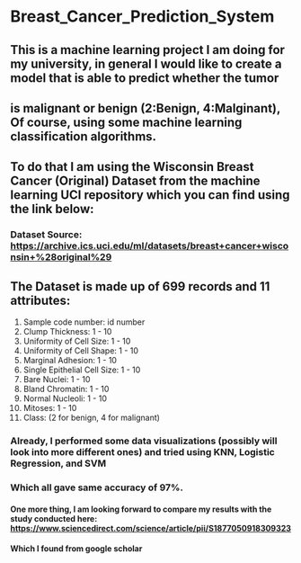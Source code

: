 # Breast_Cancer_Prediction_System
## This is a machine learning project I am doing for my university, in general I would like to create a model that is able to predict whether the tumor
## is malignant or benign (2:Benign, 4:Malginant), Of course, using some machine learning classification algorithms.

## To do that I am using the Wisconsin Breast Cancer (Original) Dataset from the machine learning UCI repository which you can find using the link below:
### Dataset Source:  https://archive.ics.uci.edu/ml/datasets/breast+cancer+wisconsin+%28original%29

## The Dataset is made up of 699 records and 11 attributes:
1. Sample code number: id number
2. Clump Thickness: 1 - 10
3. Uniformity of Cell Size: 1 - 10
4. Uniformity of Cell Shape: 1 - 10
5. Marginal Adhesion: 1 - 10
6. Single Epithelial Cell Size: 1 - 10
7. Bare Nuclei: 1 - 10
8. Bland Chromatin: 1 - 10
9. Normal Nucleoli: 1 - 10
10. Mitoses: 1 - 10
11. Class: (2 for benign, 4 for malignant)

### Already, I performed some data visualizations (possibly will look into more different ones) and tried using KNN, Logistic Regression, and SVM 
### Which all gave same accuracy of 97%.

#### One more thing, I am looking forward to compare my results with the study conducted here: https://www.sciencedirect.com/science/article/pii/S1877050918309323
#### Which I found from google scholar
